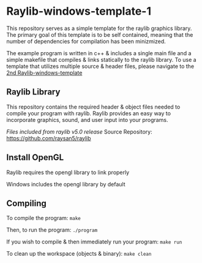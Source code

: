 # Raylib-windows-template-1

This repository serves as a simple template for the raylib graphics library.
The primary goal of this template is to be self contained, meaning that the
number of dependencies for compilation has been minizmized.

The example program is written in c++ & includes a single main file and a simple makefile that
compiles & links statically to the raylib library.
To use a template that utilizes multiple source & header files, please navigate to the 
[2nd Raylib-windows-template](https://github.com/DevHawksUTM/Raylib-windows-template-2)

## Raylib Library

This repository contains the required header & object files needed
to compile your program with raylib. Raylib provides an easy way to 
incorporate graphics, sound, and user input into your programs.

*Files included from raylib v5.0 release*
Source Repository: https://github.com/raysan5/raylib

## Install OpenGL

Raylib requires the opengl library to link properly

Windows includes the opengl library by default

## Compiling

To compile the program: `make`

Then, to run the program: `./program`

If you wish to compile & then immediately run your program: `make run`

To clean up the workspace (objects & binary): `make clean`